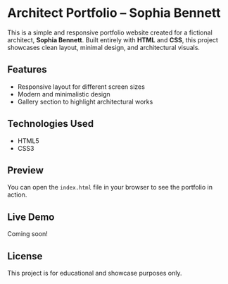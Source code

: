 # Architect Portfolio – Sophia Bennett

This is a simple and responsive portfolio website created for a fictional architect, **Sophia Bennett**. Built entirely with **HTML** and **CSS**, this project showcases clean layout, minimal design, and architectural visuals.

## Features

- Responsive layout for different screen sizes
- Modern and minimalistic design
- Gallery section to highlight architectural works

## Technologies Used

- HTML5
- CSS3

## Preview

You can open the `index.html` file in your browser to see the portfolio in action.

## Live Demo

Coming soon!

## License

This project is for educational and showcase purposes only.